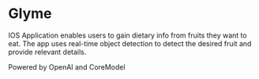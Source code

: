 # Glyme
IOS Application enables users to gain dietary info from fruits they want to eat. The app uses real-time object detection to detect the desired fruit and provide relevant details.

Powered by OpenAI and CoreModel
